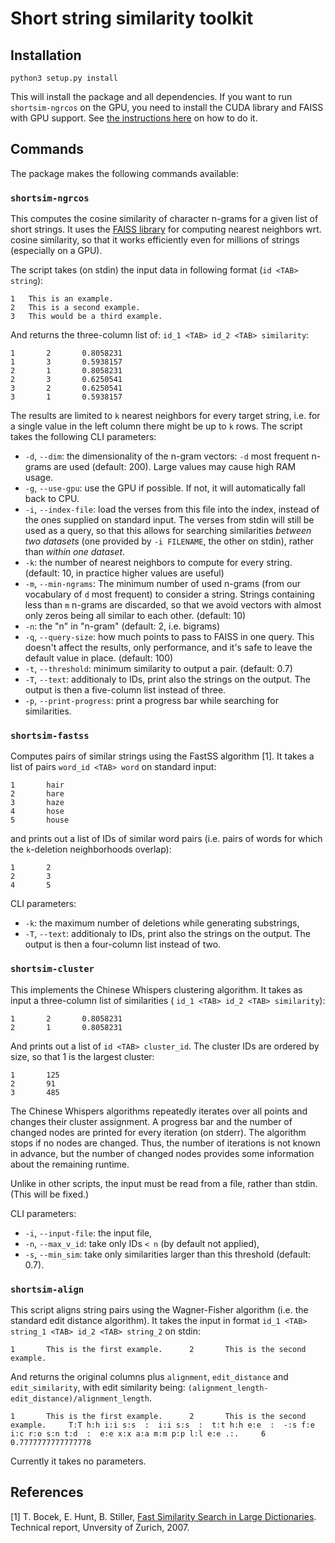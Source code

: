 # Short string similarity toolkit

## Installation

```
python3 setup.py install
```

This will install the package and all dependencies. If you want to run
`shortsim-ngrcos` on the GPU, you need to install the CUDA library and FAISS
with GPU support. See
[the instructions here](https://github.com/facebookresearch/faiss/blob/master/INSTALL.md#install-via-conda)
on how to do it.

## Commands

The package makes the following commands available:

### `shortsim-ngrcos`

This computes the cosine similarity of character n-grams for a given list
of short strings. It uses the
[FAISS library](https://github.com/facebookresearch/faiss/) for computing
nearest neighbors wrt. cosine similarity, so that it works efficiently even
for millions of strings (especially on a GPU).

The script takes (on stdin) the input data in following format
(`id <TAB> string`):

```
1	This is an example.
2	This is a second example.
3	This would be a third example.
```

And returns the three-column list of: `id_1 <TAB> id_2 <TAB> similarity`:

```
1       2       0.8058231
1       3       0.5938157
2       1       0.8058231
2       3       0.6250541
3       2       0.6250541
3       1       0.5938157
```

The results are limited to `k` nearest neighbors for every target string,
i.e. for a single value in the left column there might be up to `k` rows. The
script takes the following CLI parameters:

* `-d`, `--dim`: the dimensionality of the n-gram vectors: `-d` most frequent
n-grams are used (default: 200). Large values may cause high RAM usage.
* `-g`, `--use-gpu`: use the GPU if possible. If not, it will automatically
fall back to CPU.
* `-i`, `--index-file`: load the verses from this file into the index,
instead of the ones supplied on standard input. The verses from stdin will
still be used as a query, so that this allows for searching similarities
*between two datasets* (one provided by `-i FILENAME`, the other on stdin),
rather than *within one dataset*.
* `-k`: the number of nearest neighbors to compute for every string. (default:
10, in practice higher values are useful)
* `-m`, `--min-ngrams`: The minimum number of used n-grams (from our vocabulary
of `d` most frequent) to consider a string. Strings containing less than `m`
n-grams are discarded, so that we avoid vectors with almost only zeros being
all similar to each other. (default: 10)
* `-n`: the "n" in "n-gram" (default: 2, i.e. bigrams)
* `-q`, `--query-size`: how much points to pass to FAISS in one query. This
doesn't affect the results, only performance, and it's safe to leave the
default value in place. (default: 100)
* `-t`, `--threshold`: minimum similarity to output a pair. (default: 0.7)
* `-T`, `--text`: additionaly to IDs, print also the strings on the output. The
output is then a five-column list instead of three.
* `-p`, `--print-progress`: print a progress bar while searching for
similarities.

### `shortsim-fastss`

Computes pairs of similar strings using the FastSS algorithm [1]. It takes a 
list of pairs `word_id <TAB> word` on standard input:
```
1       hair
2       hare
3       haze
4       hose
5       house
```

and prints out a list of IDs of similar word pairs (i.e. pairs of words for 
which the `k`-deletion neighborhoods overlap):
```
1       2
2       3
4       5
```

CLI parameters:
* `-k`: the maximum number of deletions while generating substrings,
* `-T`, `--text`: additionaly to IDs, print also the strings on the output. The
output is then a four-column list instead of two.

### `shortsim-cluster`

This implements the Chinese Whispers clustering algorithm. It takes as input
a three-column list of similarities ( `id_1 <TAB> id_2 <TAB> similarity`):

```
1       2       0.8058231
2       1       0.8058231
```

And prints out a list of `id <TAB> cluster_id`. The cluster IDs are ordered
by size, so that 1 is the largest cluster:

```
1       125
2       91
3       485
```

The Chinese Whispers algorithms repeatedly iterates over all points and
changes their cluster assignment. A progress bar and the number of changed
nodes are printed for every iteration (on stderr). The algorithm stops if no
nodes are changed. Thus, the number of iterations is not known in advance,
but the number of changed nodes provides some information about the remaining
runtime.

Unlike in other scripts, the input must be read from a file, rather than
stdin. (This will be fixed.)

CLI parameters:

* `-i`, `--input-file`: the input file,
* `-n`, `--max_v_id`: take only IDs `< n` (by default not applied),
* `-s`, `--min_sim`: take only similarities larger than this threshold
(default: 0.7).

### `shortsim-align`

This script aligns string pairs using the Wagner-Fisher algorithm (i.e. the
standard edit distance algorithm). It takes the input in format
`id_1 <TAB> string_1 <TAB> id_2 <TAB> string_2` on stdin:

```
1       This is the first example.      2       This is the second example.
```

And returns the original columns plus `alignment`,
`edit_distance` and `edit_similarity`, with edit similarity being:
`(alignment_length-edit_distance)/alignment_length`.

```
1       This is the first example.      2       This is the second example.     T:T h:h i:i s:s  :  i:i s:s  :  t:t h:h e:e  :  -:s f:e i:c r:o s:n t:d  :  e:e x:x a:a m:m p:p l:l e:e .:.     6       0.7777777777777778
```

Currently it takes no parameters.

## References

[1] T. Bocek, E. Hunt, B. Stiller,
[Fast Similarity Search in Large Dictionaries](https://fastss.csg.uzh.ch/ifi-2007.02.pdf).
Technical report, Unversity of Zurich, 2007.
